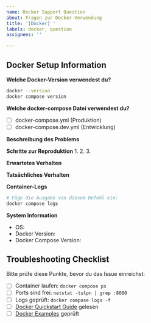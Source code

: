 ```yaml
---
name: Docker Support Question
about: Fragen zur Docker-Verwendung
title: '[Docker] '
labels: docker, question
assignees: ''

---
```


## Docker Setup Information

**Welche Docker-Version verwendest du?**
```bash
docker --version
docker compose version
```

**Welche docker-compose Datei verwendest du?**
- [ ] docker-compose.yml (Produktion)
- [ ] docker-compose.dev.yml (Entwicklung)

**Beschreibung des Problems**
<!-- Beschreibe dein Problem hier -->

**Schritte zur Reproduktion**
1. 
2. 
3. 

**Erwartetes Verhalten**
<!-- Was sollte passieren? -->

**Tatsächliches Verhalten**  
<!-- Was passiert stattdessen? -->

**Container-Logs**
```bash
# Füge die Ausgabe von diesem Befehl ein:
docker compose logs
```

**System Information**
- OS: 
- Docker Version:
- Docker Compose Version:

## Troubleshooting Checklist

Bitte prüfe diese Punkte, bevor du das Issue einreichst:

- [ ] Container laufen: `docker compose ps`
- [ ] Ports sind frei: `netstat -tulpn | grep :8080`
- [ ] Logs geprüft: `docker compose logs -f`
- [ ] [Docker Quickstart Guide](DOCKER.md) gelesen
- [ ] [Docker Examples](DOCKER-EXAMPLES.md) geprüft